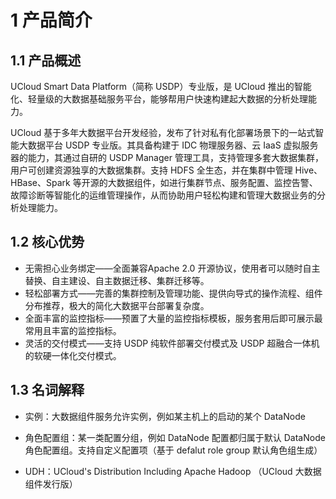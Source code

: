 # 1 产品简介

## **1.1 产品概述**

UCloud Smart Data Platform（简称 USDP）专业版，是 UCloud 推出的智能化、轻量级的大数据基础服务平台，能够帮用户快速构建起大数据的分析处理能力。

UCloud 基于多年大数据平台开发经验，发布了针对私有化部署场景下的一站式智能大数据平台 USDP 专业版。其具备构建于 IDC 物理服务器、云 IaaS 虚拟服务器的能力，其通过自研的 USDP Manager 管理工具，支持管理多套大数据集群，用户可创建资源独享的大数据集群。支持 HDFS 全生态，并在集群中管理 Hive、HBase、Spark 等开源的大数据组件，如进行集群节点、服务配置、监控告警、故障诊断等智能化的运维管理操作，从而协助用户轻松构建和管理大数据业务的分析处理能力。



## 1.2 核心优势

- 无需担心业务绑定——全面兼容Apache 2.0 开源协议，使用者可以随时自主替换、自主建设、自主数据迁移、集群迁移等。
- 轻松部署方式——完善的集群控制及管理功能、提供向导式的操作流程、组件分布推荐，极大的简化大数据平台部署复杂度。
- 全面丰富的监控指标——预置了大量的监控指标模板，服务套用后即可展示最常用且丰富的监控指标。
- 灵活的交付模式——支持 USDP 纯软件部署交付模式及 USDP 超融合一体机的软硬一体化交付模式。



## 1.3 名词解释

- 实例：大数据组件服务允许实例，例如某主机上的启动的某个 DataNode
- 角色配置组：某一类配置分组，例如 DataNode 配置都归属于默认 DataNode 角色配置组。支持自定义配置项（基于 defalut role group 默认角色组生成）

- UDH：UCloud's Distribution Including Apache Hadoop （UCloud 大数据组件发行版）
